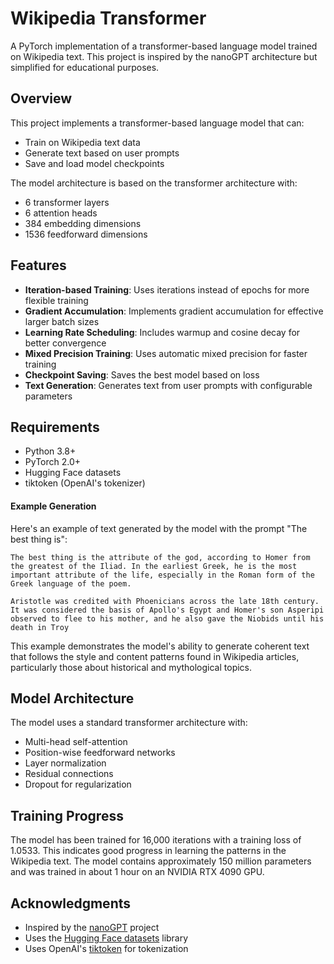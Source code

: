 # Wikipedia Transformer

A PyTorch implementation of a transformer-based language model trained on Wikipedia text. This project is inspired by the nanoGPT architecture but simplified for educational purposes.

## Overview

This project implements a transformer-based language model that can:
- Train on Wikipedia text data
- Generate text based on user prompts
- Save and load model checkpoints

The model architecture is based on the transformer architecture with:
- 6 transformer layers
- 6 attention heads
- 384 embedding dimensions
- 1536 feedforward dimensions

## Features

- **Iteration-based Training**: Uses iterations instead of epochs for more flexible training
- **Gradient Accumulation**: Implements gradient accumulation for effective larger batch sizes
- **Learning Rate Scheduling**: Includes warmup and cosine decay for better convergence
- **Mixed Precision Training**: Uses automatic mixed precision for faster training
- **Checkpoint Saving**: Saves the best model based on loss
- **Text Generation**: Generates text from user prompts with configurable parameters

## Requirements

- Python 3.8+
- PyTorch 2.0+
- Hugging Face datasets
- tiktoken (OpenAI's tokenizer)

#### Example Generation

Here's an example of text generated by the model with the prompt "The best thing is":

```
The best thing is the attribute of the god, according to Homer from the greatest of the Iliad. In the earliest Greek, he is the most important attribute of the life, especially in the Roman form of the Greek language of the poem.

Aristotle was credited with Phoenicians across the late 18th century. It was considered the basis of Apollo's Egypt and Homer's son Asperipi observed to flee to his mother, and he also gave the Niobids until his death in Troy
```

This example demonstrates the model's ability to generate coherent text that follows the style and content patterns found in Wikipedia articles, particularly those about historical and mythological topics.

## Model Architecture

The model uses a standard transformer architecture with:
- Multi-head self-attention
- Position-wise feedforward networks
- Layer normalization
- Residual connections
- Dropout for regularization

## Training Progress

The model has been trained for 16,000 iterations with a training loss of 1.0533. This indicates good progress in learning the patterns in the Wikipedia text. The model contains approximately 150 million parameters and was trained in about 1 hour on an NVIDIA RTX 4090 GPU.

## Acknowledgments

- Inspired by the [nanoGPT](https://github.com/karpathy/nanoGPT) project
- Uses the [Hugging Face datasets](https://huggingface.co/datasets) library
- Uses OpenAI's [tiktoken](https://github.com/openai/tiktoken) for tokenization 
